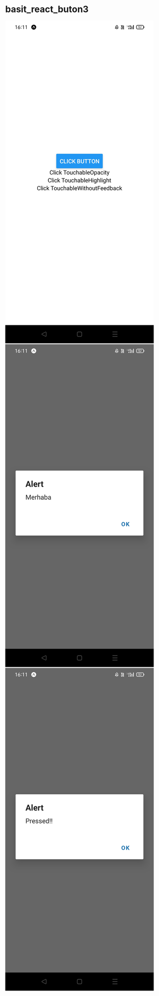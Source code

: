 # basit_react_buton3
![1](https://github.com/umtcngl/basit_react_buton3/blob/main/1.jpg)
![2](https://github.com/umtcngl/basit_react_buton3/blob/main/2.jpg)
![3](https://github.com/umtcngl/basit_react_buton3/blob/main/3.jpg)
